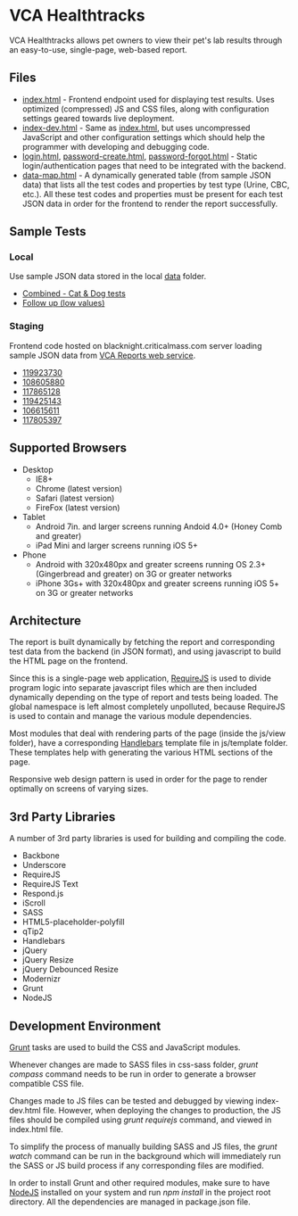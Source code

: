 # VCA Healthtracks

VCA Healthtracks allows pet owners to view their pet's lab results through an easy-to-use, single-page, web-based report.

## Files
  * [index.html](index.html) - Frontend endpoint used for displaying test results. Uses optimized (compressed) JS and CSS files, along with configuration settings geared towards live deployment.
  * [index-dev.html](index-dev.html) - Same as [index.html](index.html), but uses uncompressed JavaScript and other configuration settings which should help the programmer with developing and debugging code.
  * [login.html](login.html), [password-create.html](password-create.html), [password-forgot.html](password-forgot.html) - Static login/authentication pages that need to be integrated with the backend.
  * [data-map.html](data-map.html) - A dynamically generated table (from sample JSON data) that lists all the test codes and properties by test type (Urine, CBC, etc.). All these test codes and properties must be present for each test JSON data in order for the frontend to render the report successfully.

## Sample Tests

### Local
Use sample JSON data stored in the local [data](data/) folder.
  * [Combined - Cat & Dog tests](index.html?report=data/combined.json)
  * [Follow up (low values)](index.html?report=data/low.json)

### Staging
Frontend code hosted on blacknight.criticalmass.com server loading sample JSON data from [VCA Reports web service](https://blacknight.criticalmass.com/VCAReports-web/).
  * [119923730](https://blacknight.criticalmass.com/vca/index.html?report=/VCAReports-web/vca/services/results/report/119923730)
  * [108605880](https://blacknight.criticalmass.com/vca/index.html?report=/VCAReports-web/vca/services/results/report/108605880)
  * [117865128](https://blacknight.criticalmass.com/vca/index.html?report=/VCAReports-web/vca/services/results/report/117865128)
  * [119425143](https://blacknight.criticalmass.com/vca/index.html?report=/VCAReports-web/vca/services/results/report/119425143)
  * [106615611](https://blacknight.criticalmass.com/vca/index.html?report=/VCAReports-web/vca/services/results/report/106615611)
  * [117805397](https://blacknight.criticalmass.com/vca/index.html?report=/VCAReports-web/vca/services/results/report/117805397)

## Supported Browsers
  * Desktop
    *  IE8+
    * Chrome (latest version)
    *  Safari (latest version)
    * FireFox (latest version)
  * Tablet
    * Android 7in. and larger screens running Andoid 4.0+ (Honey Comb and greater)
    * iPad Mini and larger screens running iOS 5+
  * Phone
    * Android with 320x480px and greater screens running OS 2.3+ (Gingerbread and greater) on 3G or greater networks
    * iPhone 3Gs+ with 320x480px and greater screens running iOS 5+ on 3G or greater networks

## Architecture

The report is built dynamically by fetching the report and corresponding test data from the backend (in JSON format), and using javascript to build the HTML page on the frontend.

Since this is a single-page web application, [RequireJS](http://requirejs.org/) is used to divide program logic into separate javascript files which are then included dynamically depending on the type of report and tests being loaded. The global namespace is left almost completely unpolluted, because RequireJS is used to contain and manage the various module dependencies.

Most modules that deal with rendering parts of the page (inside the js/view folder), have a corresponding [Handlebars](http://handlebarsjs.com/) template file in js/template folder. These templates help with generating the various HTML sections of the page.

Responsive web design pattern is used in order for the page to render optimally on screens of varying sizes.

## 3rd Party Libraries

A number of 3rd party libraries is used for building and compiling the code.

  * Backbone
  * Underscore
  * RequireJS
  * RequireJS Text
  * Respond.js
  * iScroll
  * SASS
  * HTML5-placeholder-polyfill
  * qTip2
  * Handlebars
  * jQuery
  * jQuery Resize
  * jQuery Debounced Resize
  * Modernizr
  * Grunt
  * NodeJS

## Development Environment

[Grunt](http://gruntjs.com/) tasks are used to build the CSS and JavaScript modules.

Whenever changes are made to SASS files in css-sass folder, *grunt compass* command needs to be run in order to generate a browser compatible CSS file.

Changes made to JS files can be tested and debugged by viewing index-dev.html file. However, when deploying the changes to production, the JS files should be compiled using *grunt requirejs* command, and viewed in index.html file.

To simplify the process of manually building SASS and JS files, the *grunt watch* command can be run in the background which will immediately run the SASS or JS build process if any corresponding files are modified.

In order to install Grunt and other required modules, make sure to have [NodeJS](http://nodejs.org/) installed on your system and run *npm install* in the project root directory. All the dependencies are managed in package.json file.
